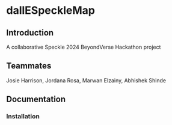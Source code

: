 # dallESpeckleMap

## Introduction
A collaborative Speckle 2024 BeyondVerse Hackathon project 

## Teammates

Josie Harrison, Jordana Rosa, Marwan Elzainy, Abhishek Shinde

## Documentation

### Installation 



